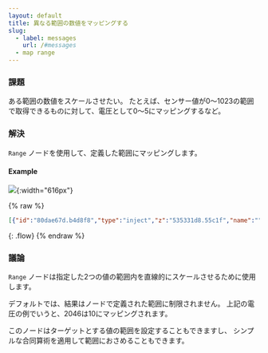 ```yaml
---
layout: default
title: 異なる範囲の数値をマッピングする
slug:
  - label: messages
    url: /#messages
  - map range
---
```


### 課題

ある範囲の数値をスケールさせたい。
たとえば、センサー値が0〜1023の範囲で取得できるものに対して、電圧として0〜5にマッピングするなど。

### 解決

<code class="node">Range</code> ノードを使用して、定義した範囲にマッピングします。

#### Example

![](/images/basic/map-between-different-number-ranges.png){:width="616px"}

{% raw %}
~~~json
[{"id":"80dae67d.b4d8f8","type":"inject","z":"535331d8.55c1f","name":"","topic":"","payload":"0","payloadType":"num","repeat":"","crontab":"","once":false,"x":130,"y":380,"wires":[["81f13534.456348"]]},{"id":"81f13534.456348","type":"range","z":"535331d8.55c1f","minin":"0","maxin":"1023","minout":"0","maxout":"5","action":"clamp","round":false,"name":"","x":350,"y":420,"wires":[["e80b61d7.4b399"]]},{"id":"cb21de23.75a2f","type":"inject","z":"535331d8.55c1f","name":"","topic":"","payload":"512","payloadType":"num","repeat":"","crontab":"","once":false,"x":130,"y":420,"wires":[["81f13534.456348"]]},{"id":"342552de.255a1e","type":"inject","z":"535331d8.55c1f","name":"","topic":"","payload":"1023","payloadType":"num","repeat":"","crontab":"","once":false,"x":130,"y":460,"wires":[["81f13534.456348"]]},{"id":"e80b61d7.4b399","type":"debug","z":"535331d8.55c1f","name":"","active":true,"console":"false","complete":"false","x":550,"y":420,"wires":[]}]
~~~
{: .flow}
{% endraw %}

### 議論

<code class="node">Range</code> ノードは指定した2つの値の範囲内を直線的にスケールさせるために使用します。

デフォルトでは、結果はノードで定義された範囲に制限されません。
上記の電圧の例でいうと、2046は10にマッピングされます。

このノードはターゲットとする値の範囲を設定することもできますし、
シンプルな合同算術を適用して範囲におさめることもできます。
